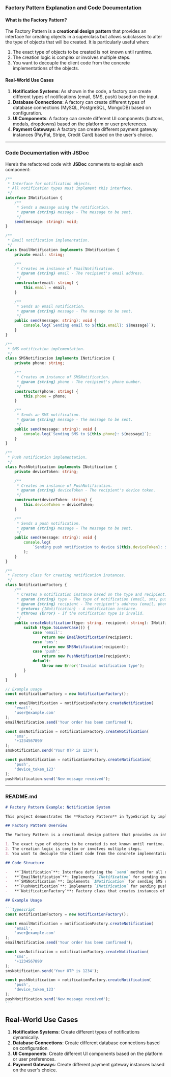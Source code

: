 ### Factory Pattern Explanation and Code Documentation

#### What is the Factory Pattern?

The Factory Pattern is a **creational design pattern** that provides an interface for creating objects in a superclass but allows subclasses to alter the type of objects that will be created. It is particularly useful when:

1. The exact type of objects to be created is not known until runtime.
2. The creation logic is complex or involves multiple steps.
3. You want to decouple the client code from the concrete implementations of the objects.

#### Real-World Use Cases

1. **Notification Systems**: As shown in the code, a factory can create different types of notifications (email, SMS, push) based on the input.
2. **Database Connections**: A factory can create different types of database connections (MySQL, PostgreSQL, MongoDB) based on configuration.
3. **UI Components**: A factory can create different UI components (buttons, modals, dropdowns) based on the platform or user preferences.
4. **Payment Gateways**: A factory can create different payment gateway instances (PayPal, Stripe, Credit Card) based on the user's choice.

---

### Code Documentation with JSDoc

Here’s the refactored code with **JSDoc** comments to explain each component:

```typescript
/**
 * Interface for notification objects.
 * All notification types must implement this interface.
 */
interface INotification {
	/**
	 * Sends a message using the notification.
	 * @param {string} message - The message to be sent.
	 */
	send(message: string): void;
}

/**
 * Email notification implementation.
 */
class EmailNotification implements INotification {
	private email: string;

	/**
	 * Creates an instance of EmailNotification.
	 * @param {string} email - The recipient's email address.
	 */
	constructor(email: string) {
		this.email = email;
	}

	/**
	 * Sends an email notification.
	 * @param {string} message - The message to be sent.
	 */
	public send(message: string): void {
		console.log(`Sending email to ${this.email}: ${message}`);
	}
}

/**
 * SMS notification implementation.
 */
class SMSNotification implements INotification {
	private phone: string;

	/**
	 * Creates an instance of SMSNotification.
	 * @param {string} phone - The recipient's phone number.
	 */
	constructor(phone: string) {
		this.phone = phone;
	}

	/**
	 * Sends an SMS notification.
	 * @param {string} message - The message to be sent.
	 */
	public send(message: string): void {
		console.log(`Sending SMS to ${this.phone}: ${message}`);
	}
}

/**
 * Push notification implementation.
 */
class PushNotification implements INotification {
	private deviceToken: string;

	/**
	 * Creates an instance of PushNotification.
	 * @param {string} deviceToken - The recipient's device token.
	 */
	constructor(deviceToken: string) {
		this.deviceToken = deviceToken;
	}

	/**
	 * Sends a push notification.
	 * @param {string} message - The message to be sent.
	 */
	public send(message: string): void {
		console.log(
			`Sending push notification to device ${this.deviceToken}: ${message}`
		);
	}
}

/**
 * Factory class for creating notification instances.
 */
class NotificationFactory {
	/**
	 * Creates a notification instance based on the type and recipient.
	 * @param {string} type - The type of notification (email, sms, push).
	 * @param {string} recipient - The recipient's address (email, phone, device token).
	 * @returns {INotification} - A notification instance.
	 * @throws {Error} - If the notification type is invalid.
	 */
	public createNotification(type: string, recipient: string): INotification {
		switch (type.toLowerCase()) {
			case 'email':
				return new EmailNotification(recipient);
			case 'sms':
				return new SMSNotification(recipient);
			case 'push':
				return new PushNotification(recipient);
			default:
				throw new Error('Invalid notification type');
		}
	}
}

// Example usage
const notificationFactory = new NotificationFactory();

const emailNotification = notificationFactory.createNotification(
	'email',
	'user@example.com'
);
emailNotification.send('Your order has been confirmed');

const smsNotification = notificationFactory.createNotification(
	'sms',
	'+1234567890'
);
smsNotification.send('Your OTP is 1234');

const pushNotification = notificationFactory.createNotification(
	'push',
	'device_token_123'
);
pushNotification.send('New message received');
```

---

### README.md

````markdown
# Factory Pattern Example: Notification System

This project demonstrates the **Factory Pattern** in TypeScript by implementing a notification system. The factory creates different types of notifications (email, SMS, push) based on the input provided.

## Factory Pattern Overview

The Factory Pattern is a creational design pattern that provides an interface for creating objects in a superclass but allows subclasses to alter the type of objects that will be created. It is useful when:

1. The exact type of objects to be created is not known until runtime.
2. The creation logic is complex or involves multiple steps.
3. You want to decouple the client code from the concrete implementations of the objects.

## Code Structure

-   **`INotification`**: Interface defining the `send` method for all notification types.
-   **`EmailNotification`**: Implements `INotification` for sending email notifications.
-   **`SMSNotification`**: Implements `INotification` for sending SMS notifications.
-   **`PushNotification`**: Implements `INotification` for sending push notifications.
-   **`NotificationFactory`**: Factory class that creates instances of the appropriate notification type based on the input.

## Example Usage

```typescript
const notificationFactory = new NotificationFactory();

const emailNotification = notificationFactory.createNotification(
	'email',
	'user@example.com'
);
emailNotification.send('Your order has been confirmed');

const smsNotification = notificationFactory.createNotification(
	'sms',
	'+1234567890'
);
smsNotification.send('Your OTP is 1234');

const pushNotification = notificationFactory.createNotification(
	'push',
	'device_token_123'
);
pushNotification.send('New message received');
```
````

## Real-World Use Cases

1. **Notification Systems**: Create different types of notifications dynamically.
2. **Database Connections**: Create different database connections based on configuration.
3. **UI Components**: Create different UI components based on the platform or user preferences.
4. **Payment Gateways**: Create different payment gateway instances based on the user's choice.
